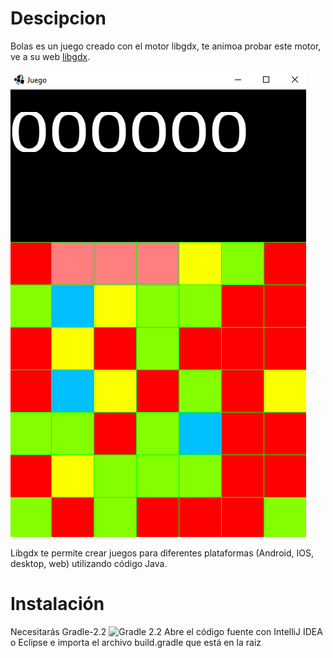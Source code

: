 # Descipcion

Bolas es un juego creado con el motor libgdx, te animoa probar este motor, ve a su web [libgdx](https://libgdx.badlogicgames.com/).

![Imagen programa 1](/android/assets/1.PNG)

Libgdx te permite crear juegos para diferentes plataformas (Android, IOS, desktop, web) utilizando código Java.

# Instalación
Necesitarás Gradle-2.2 ![Gradle 2.2](https://gradle.org/next-steps/?version=2.2&format=all)
Abre el código fuente con IntelliJ IDEA o Eclipse e importa el archivo build.gradle que está en la raiz



